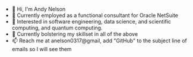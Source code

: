 - 👋 Hi, I'm Andy Nelson
- 👀 Currently employed as a functional consultant for Oracle NetSuite
- 🌱 Interested in software engineering, data science, and scientific computing, and quantum computing.
- 💞️ Currently bolstering my skillset in all of the above
- 📫 Reach me at anelson0317@gmail, add "GitHub" to the subject line of emails so I will see them

<!---
anelson0317/anelson0317 is a ✨ special ✨ repository because its `README.md` (this file) appears on your GitHub profile.
You can click the Preview link to take a look at your changes.
--->

